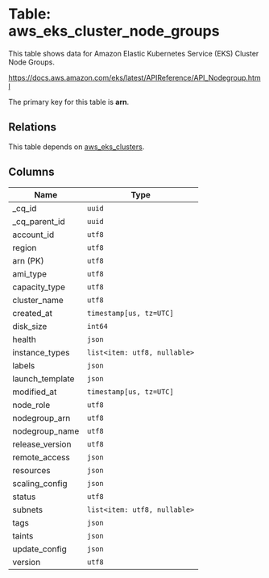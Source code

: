 # Table: aws_eks_cluster_node_groups

This table shows data for Amazon Elastic Kubernetes Service (EKS) Cluster Node Groups.

https://docs.aws.amazon.com/eks/latest/APIReference/API_Nodegroup.html

The primary key for this table is **arn**.

## Relations

This table depends on [aws_eks_clusters](aws_eks_clusters).

## Columns

| Name          | Type          |
| ------------- | ------------- |
|_cq_id|`uuid`|
|_cq_parent_id|`uuid`|
|account_id|`utf8`|
|region|`utf8`|
|arn (PK)|`utf8`|
|ami_type|`utf8`|
|capacity_type|`utf8`|
|cluster_name|`utf8`|
|created_at|`timestamp[us, tz=UTC]`|
|disk_size|`int64`|
|health|`json`|
|instance_types|`list<item: utf8, nullable>`|
|labels|`json`|
|launch_template|`json`|
|modified_at|`timestamp[us, tz=UTC]`|
|node_role|`utf8`|
|nodegroup_arn|`utf8`|
|nodegroup_name|`utf8`|
|release_version|`utf8`|
|remote_access|`json`|
|resources|`json`|
|scaling_config|`json`|
|status|`utf8`|
|subnets|`list<item: utf8, nullable>`|
|tags|`json`|
|taints|`json`|
|update_config|`json`|
|version|`utf8`|